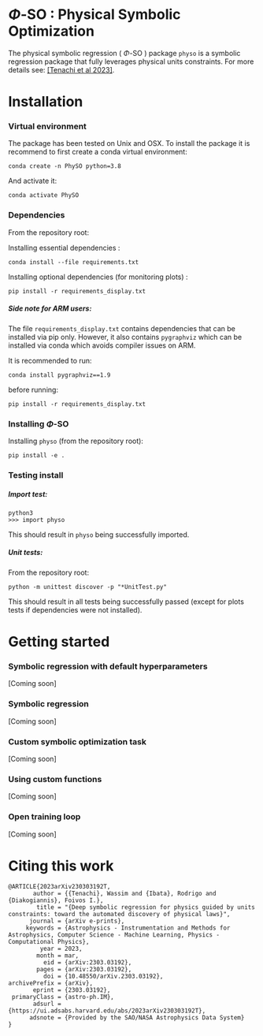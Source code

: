 
# $\Phi$-SO : Physical Symbolic Optimization

The physical symbolic regression ( $\Phi$-SO ) package `physo` is a symbolic regression package that fully leverages physical units constraints. For more details see: [[Tenachi et al 2023]](https://arxiv.org/abs/2303.03192).

# Installation

### Virtual environment

The package has been tested on Unix and OSX. To install the package it is recommend to first create a conda virtual environment:
```
conda create -n PhySO python=3.8
```
And activate it:
```
conda activate PhySO
```
### Dependencies
From the repository root:

Installing essential dependencies :
```
conda install --file requirements.txt
```
Installing optional dependencies (for monitoring plots) :
```
pip install -r requirements_display.txt
```
#####  Side note for ARM users:

The file `requirements_display.txt` contains dependencies that can be installed via pip only. However, it also contains `pygraphviz` which can be installed via conda which avoids compiler issues on ARM. 

It is recommended to run:
```
conda install pygraphviz==1.9
```
before running:
```
pip install -r requirements_display.txt
```
### Installing $\Phi$-SO

Installing `physo` (from the repository root):
```
pip install -e .
```

### Testing install

#####  Import test:
```
python3
>>> import physo
```
This should result in `physo` being successfully imported.

#####  Unit tests:

From the repository root:
```
python -m unittest discover -p "*UnitTest.py"
```
This should result in all tests being successfully passed (except for plots tests if dependencies were not installed). 

# Getting started

### Symbolic regression with default hyperparameters
[Coming soon]
### Symbolic regression
[Coming soon]
### Custom symbolic optimization task
[Coming soon]
### Using custom functions
[Coming soon]
### Open training loop
[Coming soon]


# Citing this work

```
@ARTICLE{2023arXiv230303192T,
       author = {{Tenachi}, Wassim and {Ibata}, Rodrigo and {Diakogiannis}, Foivos I.},
        title = "{Deep symbolic regression for physics guided by units constraints: toward the automated discovery of physical laws}",
      journal = {arXiv e-prints},
     keywords = {Astrophysics - Instrumentation and Methods for Astrophysics, Computer Science - Machine Learning, Physics - Computational Physics},
         year = 2023,
        month = mar,
          eid = {arXiv:2303.03192},
        pages = {arXiv:2303.03192},
          doi = {10.48550/arXiv.2303.03192},
archivePrefix = {arXiv},
       eprint = {2303.03192},
 primaryClass = {astro-ph.IM},
       adsurl = {https://ui.adsabs.harvard.edu/abs/2023arXiv230303192T},
      adsnote = {Provided by the SAO/NASA Astrophysics Data System}
}
```
